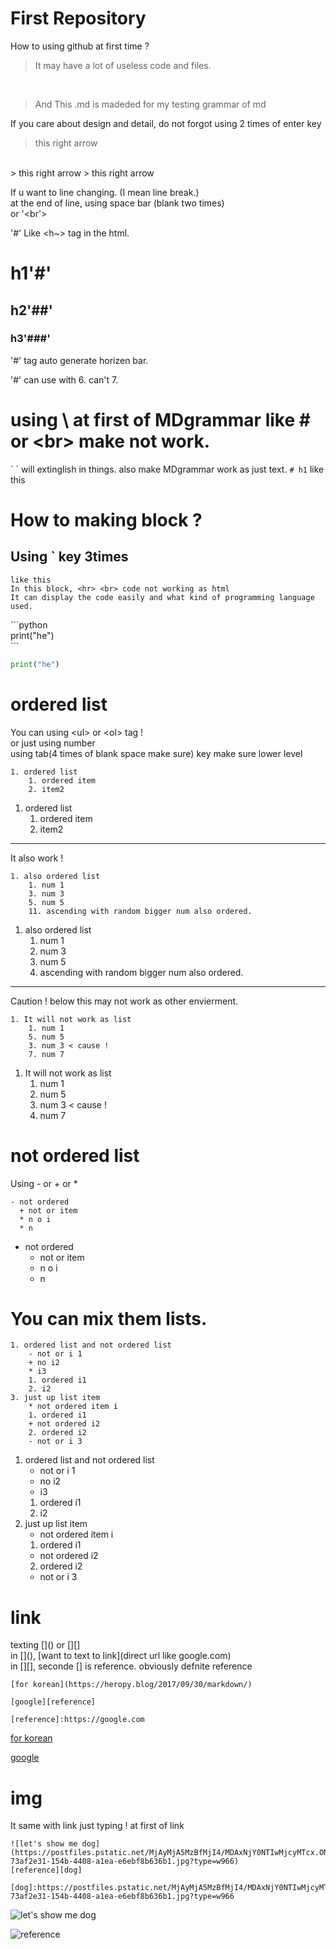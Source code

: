 # First Repository

How to using github at first time ?
> It may have a lot of useless code and files.
<br>

> And This .md is madeded for my testing grammar of md

If you care about design and detail, do not forgot using 2 times of enter key
> this right arrow 
<br>
> this right arrow  
> this right arrow

If u want to line changing. (I mean line break.)  
at the end of line, using space bar (blank two times)  
or '<br'>

'#' Like <h~> tag in the html.
# h1'#'
## h2'##'
### h3'###'
'#' tag auto generate horizen bar.

'#' can use with 6. can't 7.

# using \ at first of MDgrammar like \# or \<br> make not work.
\` \` will extinglish in things.
also make MDgrammar work as just text. 
`# h1` like this

# How to making block ?
## Using ` key 3times
```
like this
In this block, <hr> <br> code not working as html
It can display the code easily and what kind of programming language used.
```

\`\`\`python <br>
print("he")  
\`\`\` <br>
```python
print("he")
```
# ordered list
You can using \<ul> or \<ol> tag !  
or just using number  
using tab(4 times of blank space make sure) key make sure lower level
```
1. ordered list
    1. ordered item
    2. item2
```

1. ordered list
    1. ordered item
    2. item2


<hr>
It also work !

```
1. also ordered list
    1. num 1
    3. num 3
    5. num 5
    11. ascending with random bigger num also ordered.
```

1. also ordered list
    1. num 1
    3. num 3
    5. num 5
    11. ascending with random bigger num also ordered.

<hr>

Caution ! below this may not work as other envierment.
```
1. It will not work as list
    1. num 1
    5. num 5
    3. num 3 < cause !
    7. num 7
```
1. It will not work as list
    1. num 1
    5. num 5
    3. num 3 < cause !
    7. num 7

# not ordered list
Using \- or \+ or \*
```
- not ordered
  + not or item
  * n o i
  * n
```
- not ordered
  + not or item
  * n o i
  * n

# You can mix them lists.
```
1. ordered list and not ordered list
    - not or i 1
    + no i2
    * i3
    1. ordered i1
    2. i2
3. just up list item
    * not ordered item i
    1. ordered i1
    + not ordered i2
    2. ordered i2
    - not or i 3

```

1. ordered list and not ordered list
    - not or i 1
    + no i2
    * i3
    1. ordered i1
    2. i2
3. just up list item
    * not ordered item i
    1. ordered i1
    + not ordered i2
    2. ordered i2
    - not or i 3
# link
texting \[]() or \[]\[]  
in \[](), \[want to text to link](direct url like google.com)  
in \[][], seconde \[] is reference. obviously defnite reference  
```
[for korean](https://heropy.blog/2017/09/30/markdown/)

[google][reference]

[reference]:https://google.com
```
[for korean](https://heropy.blog/2017/09/30/markdown/)

[google][reference]

[reference]:https://google.com


# img
It same with link just typing \! at first of link
```
![let's show me dog](https://postfiles.pstatic.net/MjAyMjA5MzBfMjI4/MDAxNjY0NTIwMjcyMTcx.ON0naofikuXjJyIs5dRJfsQOpqpzUn0fwJpYMKEDsg8g.K4d36qPTsBK0sP7A2m0GKRcuGqqPXLdJGw87kEmQYQIg.JPEG.abnw65/SE-73af2e31-154b-4408-a1ea-e6ebf8b636b1.jpg?type=w966)
[reference][dog]

[dog]:https://postfiles.pstatic.net/MjAyMjA5MzBfMjI4/MDAxNjY0NTIwMjcyMTcx.ON0naofikuXjJyIs5dRJfsQOpqpzUn0fwJpYMKEDsg8g.K4d36qPTsBK0sP7A2m0GKRcuGqqPXLdJGw87kEmQYQIg.JPEG.abnw65/SE-73af2e31-154b-4408-a1ea-e6ebf8b636b1.jpg?type=w966
```
![let's show me dog](https://postfiles.pstatic.net/MjAyMjA5MzBfMjI4/MDAxNjY0NTIwMjcyMTcx.ON0naofikuXjJyIs5dRJfsQOpqpzUn0fwJpYMKEDsg8g.K4d36qPTsBK0sP7A2m0GKRcuGqqPXLdJGw87kEmQYQIg.JPEG.abnw65/SE-73af2e31-154b-4408-a1ea-e6ebf8b636b1.jpg?type=w966)

![reference][dog]

[dog]:https://postfiles.pstatic.net/MjAyMjA5MzBfMjI4/MDAxNjY0NTIwMjcyMTcx.ON0naofikuXjJyIs5dRJfsQOpqpzUn0fwJpYMKEDsg8g.K4d36qPTsBK0sP7A2m0GKRcuGqqPXLdJGw87kEmQYQIg.JPEG.abnw65/SE-73af2e31-154b-4408-a1ea-e6ebf8b636b1.jpg?type=w966
